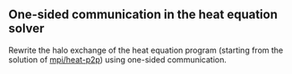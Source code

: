 ## One-sided communication in the heat equation solver

Rewrite the halo exchange of the heat equation program (starting from the
solution of [mpi/heat-p2p](../heat-p2p)) using one-sided communication.
